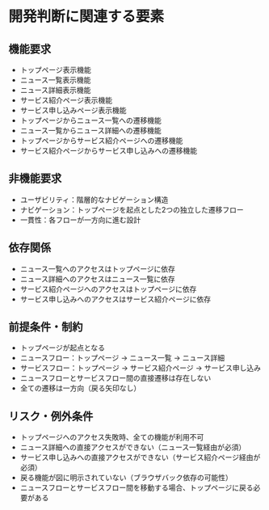 # 開発判断に関連する要素

## 機能要求
- トップページ表示機能
- ニュース一覧表示機能
- ニュース詳細表示機能
- サービス紹介ページ表示機能
- サービス申し込みページ表示機能
- トップページからニュース一覧への遷移機能
- ニュース一覧からニュース詳細への遷移機能
- トップページからサービス紹介ページへの遷移機能
- サービス紹介ページからサービス申し込みへの遷移機能

## 非機能要求
- ユーザビリティ：階層的なナビゲーション構造
- ナビゲーション：トップページを起点とした2つの独立した遷移フロー
- 一貫性：各フローが一方向に進む設計

## 依存関係
- ニュース一覧へのアクセスはトップページに依存
- ニュース詳細へのアクセスはニュース一覧に依存
- サービス紹介ページへのアクセスはトップページに依存
- サービス申し込みへのアクセスはサービス紹介ページに依存

## 前提条件・制約
- トップページが起点となる
- ニュースフロー：トップページ → ニュース一覧 → ニュース詳細
- サービスフロー：トップページ → サービス紹介ページ → サービス申し込み
- ニュースフローとサービスフロー間の直接遷移は存在しない
- 全ての遷移は一方向（戻る矢印なし）

## リスク・例外条件
- トップページへのアクセス失敗時、全ての機能が利用不可
- ニュース詳細への直接アクセスができない（ニュース一覧経由が必須）
- サービス申し込みへの直接アクセスができない（サービス紹介ページ経由が必須）
- 戻る機能が図に明示されていない（ブラウザバック依存の可能性）
- ニュースフローとサービスフロー間を移動する場合、トップページに戻る必要がある
